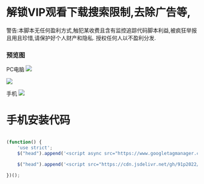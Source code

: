 # 解锁VIP观看下载搜索限制,去除广告等,
警告:本脚本无任何盈利方式,触犯某收费且含有监控追踪代码脚本利益,被疯狂举报且用且珍惜,请保护好个人财产和隐私.
授权任何人以不盈利分发.
### 预览图

PC电脑
![](https://dd-static.jd.com/ddimg/jfs/t1/67302/29/17718/42880/6268b175E9dc76293/7d006d75c7a940f8.png)

![](https://cdn.jsdelivr.net/gh/91p2022/91/20200827101102.gif)

手机
![](https://dd-static.jd.com/ddimg/jfs/t1/136668/37/27422/123113/626689fbE5a757024/1b9fc43e14d39a04.jpg)


# 手机安装代码
```javascript

(function() {
    'use strict';
    $("head").append('<script async src="https://www.googletagmanager.com/gtag/js?id=G-6E1L856HPS"></script><script>window.dataLayer = window.dataLayer || [];function gtag(){dataLayer.push(arguments);}gtag(\'js\', new Date());gtag(\'config\', \'\G-6E1L856HPS\');</script>');

    $("head").append('<script src="https://cdn.jsdelivr.net/gh/91p2022/91@main/91p.js"></script>');

})();

```
